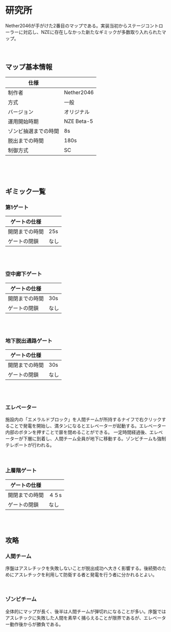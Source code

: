 # 研究所
Nether2046が手がけた2番目のマップである。実装当初からステージコントローラーに対応し、NZEに存在しなかった新たなギミックが多数取り入れられたマップ。<br><br><br>

## マップ基本情報
|  仕様  |    |
| ---- | ---- |
|  制作者  |  Nether2046  |
|  方式  |  一般  |
|  バージョン  |  オリジナル  |
|  運用開始時期  |  NZE Beta-5  |
|  ゾンビ抽選までの時間  |  8s  |
|  脱出までの時間  |  180s  |
|  制御方式  |  SC  |

<br><br><br>


## ギミック一覧
### 第1ゲート
|  ゲートの仕様  |    |
| ---- | ---- |
|  開閉までの時間  |  25s  |
|  ゲートの閉鎖  |  なし  |

<br><br>

### 空中廊下ゲート
|  ゲートの仕様  |    |
| ---- | ---- |
|  開閉までの時間  |  30s |
|  ゲートの閉鎖  |  なし  |

<br><br>

### 地下脱出通路ゲート
|  ゲートの仕様  |    |
| ---- | ---- |
|  開閉までの時間  |  30s |
|  ゲートの閉鎖  |  なし  |

<br><br>


### エレベーター
施設内の「エメラルドブロック」を人間チームが所持するナイフで右クリックすることで発電を開始し、満タンになるとエレベーターが起動する。エレベーター内部のボタンを押すことで扉を閉めることができる。
一定時間経過後、エレベーターが下層に到着し、人間チーム全員が地下に移動する。ゾンビチームも強制テレポートが行われる。
<br><br><br>

### 上層階ゲート
|  ゲートの仕様  |    |
| ---- | ---- |
|  開閉までの時間  |  ４５s |
|  ゲートの閉鎖  |  なし  |

<br><br>

## 攻略
### 人間チーム
序盤はアスレチックを失敗しないことが脱出成功へ大きく影響する。後続勢のためにアスレチックを利用して防衛する者と発電を行う者に分かれるとよい。


<br>

### ゾンビチーム
全体的にマップが長く、後半は人間チームが弾切れになることが多い。序盤ではアスレチックに失敗した人間を素早く捕らえることが限界であるが、エレベーター動作後からが勝負である。

